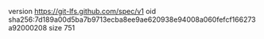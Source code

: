 version https://git-lfs.github.com/spec/v1
oid sha256:7d189a00d5ba7b9713ecba8ee9ae620938e94008a060fefcf166273a92000208
size 751
